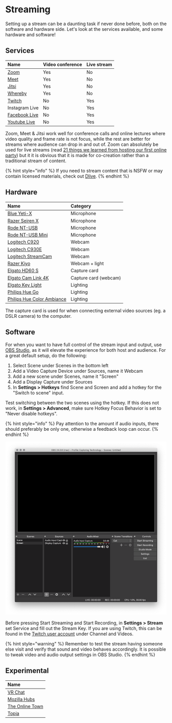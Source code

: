 # Streaming

Setting up a stream can be a daunting task if never done before, both on the software and hardware side. Let's look at the services available, and some hardware and software!

## Services

| Name | Video conference | Live stream |
| :--- | :--- | :--- |
| [Zoom](https://zoom.us/) | Yes | No |
| [Meet](https://meet.google.com/?authuser=1) | Yes | No |
| [Jitsi](https://jitsi.org/) | Yes | No |
| [Whereby](http://whereby.com/) | Yes | No |
| [Twitch](https://www.twitch.tv/) | No | Yes |
| Instagram Live | No  | Yes |
| [Facebook Live](https://www.facebook.com/facebookmedia/solutions/facebook-live) | No | Yes |
| [Youtube Live](https://studio.youtube.com/) | No | Yes |

Zoom, Meet & Jitsi work well for conference calls and online lectures where video quality and frame rate is not focus, while the rest are better for streams where audience can drop in and out of. Zoom can absolutely be used for live streams \(read [21 things we learned from hosting our first online party](https://tedcooke.blog/2020/04/13/21-things-we-learned-from-hosting-our-first-online-party/)\) but it it is obvious that it is made for co-creation rather than a traditional stream of content.

{% hint style="info" %}
If you need to stream content that is NSFW or may contain licensed materials, check out [Dlive](https://dlive.tv/).
{% endhint %}

## Hardware

| Name | Category |
| :--- | :--- |
| [Blue Yeti-X](https://www.bluedesigns.com/products/yeti-x) | Microphone |
| [Razer Seiren X](https://www.razer.com/gaming-audio/razer-seiren-x) | Microphone |
| [Rode NT-USB](http://rode.com/microphones/nt-usb) | Microphone |
| [Rode NT-USB Mini](http://rode.com/microphones/nt-usb_mini) | Microphone |
| [Logitech C920](https://www.logitech.com/en-us/product/hd-pro-webcam-c920?crid=34) | Webcam |
| [Logitech C930E](https://www.logitech.com/en-us/product/c930e-webcam) | Webcam |
| [Logitech StreamCam](https://www.logitech.com/en-us/product/streamcam) | Webcam |
| [Razer Kiyo](https://www.razer.com/gaming-broadcaster/razer-kiyo) | Webcam + light |
| [Elgato HD60 S](https://www.elgato.com/en/gaming/game-capture-hd60-s) | Capture card |
| [Elgato Cam Link 4K](https://www.elgato.com/en/gaming/cam-link-4k) | Capture card \(webcam\) |
| [Elgato Key Light](https://www.elgato.com/en/gaming/key-light) | Lighting |
| [Philips Hue Go](https://www2.meethue.com/sv-se/p/hue-white-och-color-ambiance-go-barbar-lampa-%28senaste-modell%29/7602031P7) | Lighting |
| [Philips Hue Color Ambiance](https://www2.meethue.com/sv-se/p/hue-white-och-color-ambiance-2-pack-e27/8718699673284) | Lighting |

The capture card is used for when connecting external video sources \(eg. a DSLR camera\) to the computer.

## Software

For when you want to have full control of the stream input and output, use [OBS Studio](https://obsproject.com/), as it will elevate the experience for both host and audience. For a great default setup, do the following:

1. Select Scene under Scenes in the bottom left
2. Add a Video Capture Device under Sources, name it Webcam
3. Add a new scene under Scenes, name it "Screen"
4. Add a Display Capture under Sources
5. In **Settings &gt; Hotkeys** find Scene and Screen and add a hotkey for the "Switch to scene" input. 

Test switching between the two scenes using the hotkey. If this does not work, in **Settings &gt; Advanced**, make sure Hotkey Focus Behavior is set to "Never disable hotkeys".

{% hint style="info" %}
Pay attention to the amount if audio inputs, there should preferably be only one, otherwise a feedback loop can occur.
{% endhint %}

![](../../.gitbook/assets/obs-studio%20%281%29.png)

Before pressing Start Streaming and Start Recording, in **Settings &gt; Stream** set Service and fill out the Stream Key. If you are using Twitch, this can be found in the [Twitch user account](https://www.twitch.tv/settings/profile) under Channel and Videos.

{% hint style="warning" %}
Remember to test the stream having someone else visit and verify that sound and video behaves accordingly. It is possible to tweak video and audio output settings in OBS Studio.
{% endhint %}

## Experimental

| Name |
| :--- |
| [VR Chat](https://vrchat.com/) |
| [Mozilla Hubs](https://hubs.mozilla.com/) |
| [The Online Town](https://theonline.town/) |
| [Topia](https://immersiverse.hellotopia.io/) |

